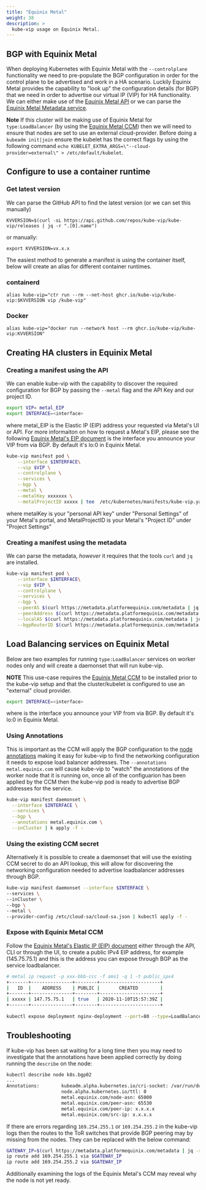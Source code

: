 ```yaml
---
title: "Equinix Metal"
weight: 38
description: >
  kube-vip usage on Equinix Metal.
---
```


## BGP with Equinix Metal

When deploying Kubernetes with Equinix Metal with the `--controlplane` functionality we need to pre-populate the BGP configuration in order for the control plane to be advertised and work in a HA scenario. Luckily Equinix Metal provides the capability to "look up" the configuration details (for BGP) that we need in order to advertise our virtual IP (VIP) for HA functionality. We can either make use of the [Equinix Metal API](https://metal.equinix.com/developers/api/) or we can parse the [Equinix Metal Metadata service](https://metal.equinix.com/developers/docs/servers/metadata/).

**Note** If this cluster will be making use of Equinix Metal for `type:LoadBalancer` (by using the [Equinix Metal CCM](https://github.com/equinix/cloud-provider-equinix-metal)) then we will need to ensure that nodes are set to use an external cloud-provider. Before doing a `kubeadm init|join` ensure the kubelet has the correct flags by using the following command `echo KUBELET_EXTRA_ARGS=\"--cloud-provider=external\" > /etc/default/kubelet`.

## Configure to use a container runtime

### Get latest version

We can parse the GitHub API to find the latest version (or we can set this manually)

`KVVERSION=$(curl -sL https://api.github.com/repos/kube-vip/kube-vip/releases | jq -r ".[0].name")`

or manually:

`export KVVERSION=vx.x.x`

The easiest method to generate a manifest is using the container itself, below will create an alias for different container runtimes.

### containerd

`alias kube-vip="ctr run --rm --net-host ghcr.io/kube-vip/kube-vip:$KVVERSION vip /kube-vip"`

### Docker

`alias kube-vip="docker run --network host --rm ghcr.io/kube-vip/kube-vip:KVVERSION"`

## Creating HA clusters in Equinix Metal

### Creating a manifest using the API

We can enable kube-vip with the capability to discover the required configuration for BGP by passing the `--metal` flag and the API Key and our project ID.

```sh
export VIP= metal_EIP  
export INTERFACE=<interface>
```

where metal_EIP is the Elastic IP (EIP) address your requested via Metal's UI or API. For more informaiton on how to request a Metal's EIP, please see the following [Equinix Metal's EIP document](https://metal.equinix.com/developers/docs/networking/elastic-ips/#elastic-ip-addresses)
<interface> is the interface you announce your VIP from via BGP. By default it's lo:0 in Equinix Metal.

```sh
kube-vip manifest pod \
    --interface $INTERFACE\
    --vip $VIP \
    --controlplane \
    --services \
    --bgp \
    --metal \
    --metalKey xxxxxxx \
    --metalProjectID xxxxx | tee  /etc/kubernetes/manifests/kube-vip.yaml
```

where metalKey is your "personal API key" under "Personal Settings" of your Metal's portal, and MetalProjectID is your Metal's "Project ID" under "Project Settings"

### Creating a manifest using the metadata

We can parse the metadata, *however* it requires that the tools `curl` and `jq` are installed.

```sh
kube-vip manifest pod \
    --interface $INTERFACE\
    --vip $VIP \
    --controlplane \
    --services \
    --bgp \
    --peerAS $(curl https://metadata.platformequinix.com/metadata | jq '.bgp_neighbors[0].peer_as') \
    --peerAddress $(curl https://metadata.platformequinix.com/metadata | jq -r '.bgp_neighbors[0].peer_ips[0]') \
    --localAS $(curl https://metadata.platformequinix.com/metadata | jq '.bgp_neighbors[0].customer_as') \
    --bgpRouterID $(curl https://metadata.platformequinix.com/metadata | jq -r '.bgp_neighbors[0].customer_ip') | sudo tee /etc/kubernetes/manifests/vip.yaml
```

## Load Balancing services on Equinix Metal

Below are two examples for running `type:LoadBalancer` services on worker nodes only and will create a daemonset that will run kube-vip.

**NOTE** This use-case requires the [Equinix Metal CCM](https://github.com/equinix/cloud-provider-equinix-metal) to be installed prior to the kube-vip setup and that the cluster/kubelet is configured to use an "external" cloud provider.

```sh
export INTERFACE=<interface>
```

where <interface> is the interface you announce your VIP from via BGP. By default it's lo:0 in Equinix Metal.

### Using Annotations

This is important as the CCM will apply the BGP configuration to the [node annotations](https://kubernetes.io/docs/concepts/overview/working-with-objects/annotations/) making it easy for kube-vip to find the networking configuration it needs to expose load balancer addresses. The `--annotations metal.equinix.com` will cause kube-vip to "watch" the annotations of the worker node that it is running on, once all of the configuarion has been applied by the CCM then the kube-vip pod is ready to advertise BGP addresses for the service.

```sh
kube-vip manifest daemonset \
  --interface $INTERFACE \
  --services \
  --bgp \
  --annotations metal.equinix.com \
  --inCluster | k apply -f -
```

### Using the existing CCM secret

Alternatively it is possible to create a daemonset that will use the existing CCM secret to do an API lookup, this will allow for discovering the networking configuration needed to advertise loadbalancer addresses through BGP.

```sh
kube-vip manifest daemonset --interface $INTERFACE \
--services \
--inCluster \
--bgp \
--metal \
--provider-config /etc/cloud-sa/cloud-sa.json | kubectl apply -f -
```

### Expose with Equinix Metal CCM

Follow the [Equinix Metal's Elastic IP (EIP) document](https://metal.equinix.com/developers/docs/networking/elastic-ips/#elastic-ip-addresses) either through the API, CLI or through the UI, to create a public IPv4 EIP address, for example (145.75.75.1) and this is the address you can expose through BGP as the service loadbalancer.

```sh
# metal ip request -p xxx-bbb-ccc -f ams1 -q 1 -t public_ipv4                                                                   
+-------+---------------+--------+----------------------+
|   ID  |    ADDRESS    | PUBLIC |       CREATED        |
+-------+---------------+--------+----------------------+
| xxxxx | 147.75.75.1   | true   | 2020-11-10T15:57:39Z |
+-------+---------------+--------+----------------------+
    
kubectl expose deployment nginx-deployment --port=80 --type=LoadBalancer --name=nginx --load-balancer-ip=147.75.75.1
```

## Troubleshooting

If kube-vip has been sat waiting for a long time then you may need to investigate that the annotations have been applied correctly by doing running the `describe` on the node:

```sh
kubectl describe node k8s.bgp02
...
Annotations:        kubeadm.alpha.kubernetes.io/cri-socket: /var/run/dockershim.sock
                    node.alpha.kubernetes.io/ttl: 0
                    metal.equinix.com/node-asn: 65000
                    metal.equinix.com/peer-asn: 65530
                    metal.equinix.com/peer-ip: x.x.x.x
                    metal.equinix.com/src-ip: x.x.x.x
```

If there are errors regarding `169.254.255.1` or `169.254.255.2` in the kube-vip logs then the routes to the ToR switches that provide BGP peering may by missing from the nodes. They can be replaced with the below command:

```sh
GATEWAY_IP=$(curl https://metadata.platformequinix.com/metadata | jq -r ".network.addresses[] | select(.public == false) | .gateway")
ip route add 169.254.255.1 via $GATEWAY_IP
ip route add 169.254.255.2 via $GATEWAY_IP
```

Additionally examining the logs of the Equinix Metal's CCM may reveal why the node is not yet ready.
